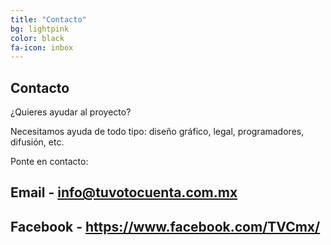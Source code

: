 ```yaml
---
title: "Contacto"
bg: lightpink
color: black
fa-icon: inbox
---
```


## Contacto

¿Quieres ayudar al proyecto?

Necesitamos ayuda de todo tipo: diseño gráfico, legal, programadores, difusión, etc.

Ponte en contacto:

## Email - info@tuvotocuenta.com.mx
## Facebook - https://www.facebook.com/TVCmx/
